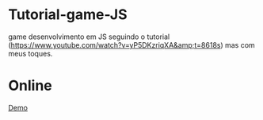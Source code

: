 # Tutorial-game-JS
game desenvolvimento em JS seguindo o tutorial (https://www.youtube.com/watch?v=yP5DKzriqXA&amp;t=8618s) mas com meus toques.

# Online
[Demo](https://hovelacque.github.io/Tutorial-game-JS/)
